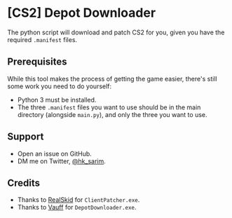 # [CS2] Depot Downloader
The python script will download and patch CS2 for you, given you have the required `.manifest` files.

## Prerequisites
While this tool makes the process of getting the game easier, there's still some work you need to do yourself:
- Python 3 must be installed.
- The three `.manifest` files you want to use should be in the main directory (alongside `main.py`), and only the three you want to use.

## Support
- Open an issue on GitHub.
- DM me on Twitter, [@hk_sarim](https://twitter.com/hk_sarim).

## Credits
- Thanks to [RealSkid](https://www.unknowncheats.me/forum/counter-strike-2-a/587993-client-dll-automated-patch.html) for `ClientPatcher.exe`.
- Thanks to [Vauff](https://github.com/Vauff/DepotDownloader) for `DepotDownloader.exe`.
